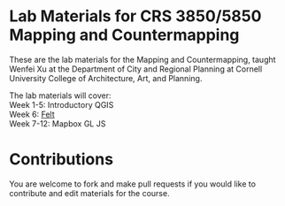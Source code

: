 # Lab Materials for CRS 3850/5850 Mapping and Countermapping
These are the lab materials for the Mapping and Countermapping, taught Wenfei Xu at the Department of City and Regional Planning at Cornell University College of Architecture, Art, and Planning. 

The lab materials will cover:\
Week 1-5: Introductory QGIS\
Week 6: [Felt](http://felt.com/)\
Week 7-12: Mapbox GL JS


# Contributions
You are welcome to fork and make pull requests if you would like to contribute and edit materials for the course. 
